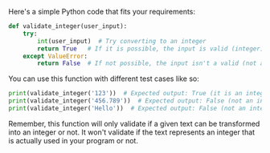 Here's a simple Python code that fits your requirements:

```python
def validate_integer(user_input):
    try:
        int(user_input)  # Try converting to an integer
        return True   # If it is possible, the input is valid (integer).
    except ValueError:
        return False  # If not possible, the input isn't a valid (not an integer).

```
You can use this function with different test cases like so:
```python
print(validate_integer('123'))  # Expected output: True (it is an integer)
print(validate_integer('456.789'))  # Expected output: False (not an integer)
print(validate_integer('Hello'))  # Expected output: False (not an integer)
```
Remember, this function will only validate if a given text can be transformed into an integer or not. It won't validate if the text represents an integer that is actually used in your program or not.